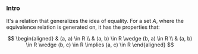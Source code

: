 ### **Intro**

It's a relation that generalizes the idea of equality. For a set $A$, where the equivalence relation is generated on, it has the properties that: 

$$
\begin{aligned}
    & (a, a) \in R
    \\
    & (a, b) \in R \wedge (b, a) \in R
    \\
    & (a, b) \in R \wedge (b, c) \in R \implies
    (a, c) \in R
\end{aligned}
$$
